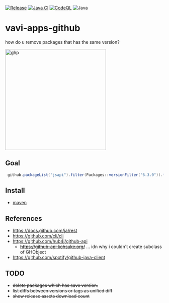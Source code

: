 [![Release](https://jitpack.io/v/umjammer/vavi-apps-github.svg)](https://jitpack.io/#umjammer/vavi-apps-github)
[![Java CI](https://github.com/umjammer/vavi-apps-github/actions/workflows/maven.yml/badge.svg)](https://github.com/umjammer/vavi-apps-github/actions/workflows/maven.yml)
[![CodeQL](https://github.com/umjammer/vavi-apps-github/actions/workflows/codeql.yml/badge.svg)](https://github.com/umjammer/vavi-apps-github/actions/workflows/codeql.yml)
![Java](https://img.shields.io/badge/Java-17-b07219)

# vavi-apps-github

how do u remove packages that has the same version?

<img alt="ghp" width="320" src="https://user-images.githubusercontent.com/493908/216862475-440e2b11-680a-457b-9eed-741091387a0d.png">

## Goal

```java
 github.packageList("jsapi").filter(Packages::versionFilter("6.3.0")).foreach(Packages::delele);
```

## Install

 * [maven](https://jitpack.io/#umjammer/vavi-apps-github)

## References

 * https://docs.github.com/ja/rest
 * https://github.com/cli/cli
 * https://github.com/hub4j/github-api
   * ~~https://github-api.kohsuke.org/~~ ... idn why i couldn't create subclass of GHObject 
 * https://github.com/spotify/github-java-client

## TODO

 * ~~delete packages which has save version.~~
 * ~~list diffs between versions or tags as unified diff~~
 * ~~show release assets download count~~
